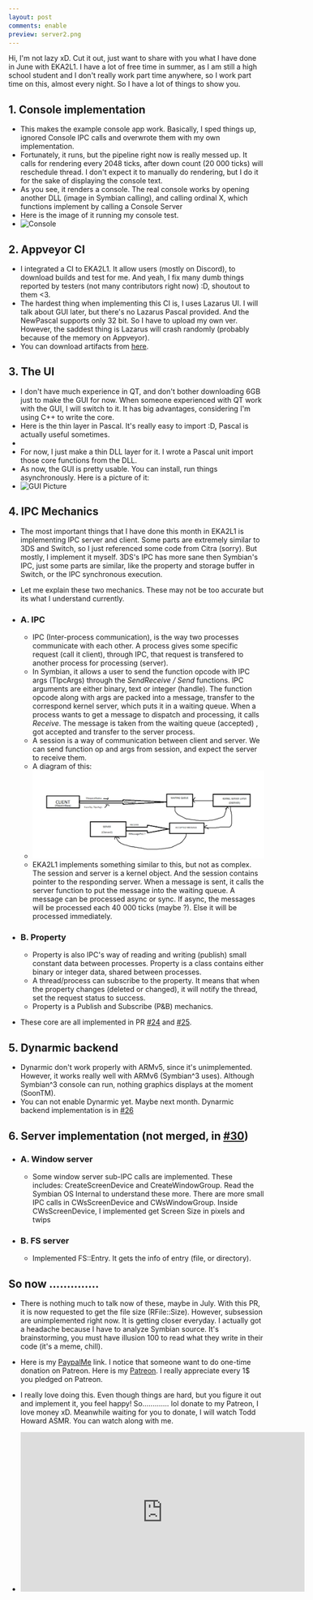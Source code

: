 ```yaml
--- 
layout: post
comments: enable
preview: server2.png
---
```


Hi, I'm not lazy xD. Cut it out, just want to share with you what I have done in June with EKA2L1. I have a lot of free time in summer, as I am still a high school student and I don't really work part time anywhere, so I work part time on this, almost every night. So I have a lot of things to show you.

## 1. Console implementation
- This makes the example console app work. Basically, I sped things up, ignored Console IPC calls and overwrote them with my own implementation. 
- Fortunately, it runs, but the pipeline right now is really messed up. It calls for rendering every 2048 ticks, after down count (20 000 ticks) will reschedule thread. I don't expect it to manually do rendering, but I do it for the sake of displaying the console text.
- As you see, it renders a console. The real console works by opening another DLL (image in Symbian calling), and calling ordinal X, which functions implement by calling a Console Server
- Here is the image of it running my console test. 
- ![Console](https://media.discordapp.net/attachments/431430141319708692/455664435717996544/Symbian.png?width=255&height=473)

## 2. Appveyor CI
- I integrated a CI to EKA2L1. It allow users (mostly on Discord), to download builds and test for me. And yeah, I fix many dumb things reported by testers (not many contributors right now) :D, shoutout to them <3.
- The hardest thing when implementing this CI is, I uses Lazarus UI. I will talk about GUI later, but there's no Lazarus Pascal provided. And the NewPascal supports only 32 bit. So I have to upload my own ver. However, the saddest thing is Lazarus will crash randomly (probably because of the memory on Appveyor).
- You can download artifacts from [here](https://ci.appveyor.com/project/bentokun/eka2l1-mjiuq).

## 3. The UI
- I don't have much experience in QT, and don't bother downloading 6GB just to make the GUI for now. When someone experienced with QT work with the GUI, I will switch to it. It has big advantages, considering I'm using C++ to write the core. 
- Here is the thin layer in Pascal. It's really easy to import :D, Pascal is actually useful sometimes.
- <script src="https://gist.github.com/bentokun/7d55361402977c987132d61fd60a5a92.js"></script>
- For now, I just make a thin DLL layer for it. I wrote a Pascal unit import those core functions from the DLL.
- As now, the GUI is pretty usable. You can install, run things asynchronously. Here is a picture of it:
- ![GUI Picture](https://media.discordapp.net/attachments/431430141319708692/455663094807658497/Symbian.JPG?width=645&height=474)

## 4. IPC Mechanics
- The most important things that I have done this month in EKA2L1 is implementing IPC server and client. Some parts are extremely similar to 3DS and Switch, so I just referenced some code from Citra (sorry). But mostly, I implement it myself. 3DS's IPC has more sane then Symbian's IPC, just some parts are similar, like the property and storage buffer in Switch, or the IPC synchronous execution. 
- Let me explain these two mechanics. These may not be too accurate but its what I understand currently.

- ### A. IPC
   * IPC (Inter-process communication), is the way two processes communicate with each other. A process gives some specific request (call it client), through 
   IPC, that request is transfered to another process for processing (server).
   * In Symbian, it allows a user to send the function opcode with IPC args (TIpcArgs) through the *SendReceive / Send* functions. IPC arguments are either
   binary, text or integer (handle). The function opcode along with args are packed into a message, transfer to the correspond kernel server, which puts it
   in a waiting queue. When a process wants to get a message to dispatch and processing, it calls *Receive*. The message is taken from the waiting queue (accepted)
   , got accepted and transfer to the server process.
   * A session is a way of communication between client and server. We can send function op and args from session, and expect the server to receive them.
   * A diagram of this:
   * ![Diagram server](/assets/server2.png)
   * EKA2L1 implements something similar to this, but not as complex. The session and server is a kernel object. 
   And the session contains pointer to the responding server. When a message is sent, it calls the server function to put the message into the waiting queue.
   A message can be processed async or sync. If async, the messages will be processed each 40 000 ticks (maybe ?). Else it will be processed immediately.
   
- ### B. Property
    * Property is also IPC's way of reading and writing (publish) small constant data between processes. Property is a class contains either binary or integer data, shared 
	between processes.
	*  A thread/process can subscribe to the property. It means that when the property changes (deleted or changed), it will notify the thread, set the request status 
	to success.
	* Property is a Publish and Subscribe (P&B) mechanics.
	
- These core are all implemented in PR [#24](https://github.com/EKA2L1/EKA2L1/pull/24) and [#25](https://github.com/EKA2L1/EKA2L1/pull/25).

## 5. Dynarmic backend
- Dynarmic don't work properly with ARMv5, since it's unimplemented. However, it works really well with ARMv6 (Symbian^3 uses). Although Symbian^3 console can run, nothing graphics displays at the moment (SoonTM). 
- You can not enable Dynarmic yet. Maybe next month. Dynarmic backend implementation is in [#26](https://github.com/EKA2L1/EKA2L1/pull/26)

## 6. Server implementation (not merged, in [#30](https://github.com/EKA2L1/EKA2L1/pull/30))
- ### A. Window server 
   * Some window server sub-IPC calls are implemented. These includes: CreateScreenDevice and CreateWindowGroup. Read the Symbian OS Internal to understand
   these more. There are more small IPC calls in CWsScreenDevice and CWsWindowGroup. Inside CWsScreenDevice, I implemented get Screen Size in pixels and twips
   
- ### B. FS server
   * Implemented FS::Entry. It gets the info of entry (file, or directory).

## So now ..............
   
- There is nothing much to talk now of these, maybe in July. With this PR, it is now requested to get the file size (RFile::Size). However, subsession are
unimplemented right now. It is getting closer everyday. I actually got a headache because I have to analyze Symbian source. It's brainstorming, you must have
illusion 100 to read what they write in their code (it's a meme, chill).

- Here is my [PaypalMe](https://paypal.me/Thi573) link. I notice that someone want to do one-time donation on Patreon. Here is my [Patreon](https://patreon.com/fewdspuck).
I really appreciate every 1$ you pledged on Patreon.

- I really love doing this. Even though things are hard, but you figure it out and implement it, you feel happy! So............. lol donate to my Patreon, I love money xD.
Meanwhile waiting for you to donate, I will watch Todd Howard ASMR. You can watch along with me.

- <iframe width="560" height="315" src="https://www.youtube.com/embed/3uOPGkEJ56Q" frameborder="0" allow="autoplay; encrypted-media" allowfullscreen></iframe>


